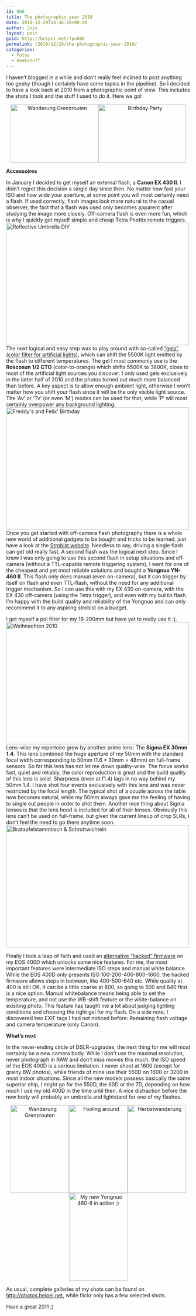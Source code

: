```yaml
---
id: 866
title: The photographic year 2010
date: 2010-12-29T14:46:19+00:00
author: Jojo
layout: post
guid: http://heipei.net/?p=866
permalink: /2010/12/29/the-photographic-year-2010/
categories:
  - Fotos
  - Geekstuff
---
```

I haven&#8217;t blogged in a while and don&#8217;t really feel inclined to post anything too geeky (though I certainly have some topics in the pipeline). So I decided to have a look back at 2010 from a photographic point of view. This includes the shots I took and the stuff I used to do it. Here we go!

<div align="center">
  <a href="https://secure.flickr.com/photos/heipei/5274900086/" title="Wanderung Grenzrouten by heipei, on Flickr"><img src="https://farm6.static.flickr.com/5004/5274900086_5d8331c67c_m.jpg" width="240" height="160" alt="Wanderung Grenzrouten" /></a><a href="https://secure.flickr.com/photos/heipei/5240956388/" title="Birthday Party by heipei, on Flickr"><img src="https://farm6.static.flickr.com/5121/5240956388_03d53c3cf8_m.jpg" width="240" height="160" alt="Birthday Party" /></a>
</div>

**Accessoires**
  
In January I decided to get myself an external flash, a **Canon EX 430 II**. I didn&#8217;t regret this decision a single day since then. No matter how fast your ISO and how wide your aperture, at some point you will most certainly need a flash. If used correctly, flash images look more natural to the casual observer, the fact that a flash was used only becomes apparent after studying the image more closely. Off-camera flash is even more fun, which is why I quickly got myself simple and cheap Tetra Phottix remote triggers.[<img src="https://farm5.static.flickr.com/4002/4282942490_698ba70e95.jpg" width="500" height="334" alt="Reflective Umbrella DIY" class="aligncenter" />](https://secure.flickr.com/photos/heipei/4282942490/ "Reflective Umbrella DIY by heipei, on Flickr")The next logical and easy step was to play around with so-called [&#8220;gels&#8221; (color filter for artificial lights)](http://www.ffl-rieger.de/shop/roscoleefolien/folienset/strobist-foliensammlung-rosco.php), which can shift the 5500K light emitted by the flash to different temperatures. The gel I most commonly use is the **Roscosun 1/2 CTO** (color-to-orange) which shifts 5500K to 3800K, close to most of the artificial light sources you discover. I only used gels exclusively in the latter half of 2010 and the photos turned out much more balanced than before. A key aspect is to allow enough ambient light, otherwise I won&#8217;t matter how you shift your flash since it will be the only visible light source. The &#8216;Av&#8217; or &#8216;Tv&#8217; (or even &#8216;M&#8217;) modes can be used for that, while &#8216;P&#8217; will most certainly overpower any background lighting.[<img src="https://farm6.static.flickr.com/5161/5249016612_a17e103f55.jpg" width="500" height="334" alt="Freddy's and Felix' Birthday" class="aligncenter" />](https://secure.flickr.com/photos/heipei/5249016612/ "Freddy's and Felix' Birthday by heipei, on Flickr")Once you get started with off-camera flash photography there is a whole new world of additional gadgets to be bought and tricks to be learned, just have a look at the [Strobist website](http://strobist.com). Needless to say, driving a single flash can get old really fast. A second flash was the logical next step. Since I knew I was only going to use this second flash in setup situations and off-camera (without a TTL-capable remote triggering system), I went for one of the cheapest and yet most reliable solutions and bought a **Yongnuo YN-460 II**. This flash only does manual (even on-camera), but it can trigger by itself on flash and even TTL-flash, without the need for any additional trigger mechanism. So I can use this with my EX 430 on-camera, with the EX 430 off-camera (using the Tetra trigger), and even with my builtin flash. I&#8217;m happy with the build quality and reliability of the Yongnuo and can only recommend it to any aspiring strobist on a budget.
  
I got myself a pol filter for my 18-200mm but have yet to really use it :(.[<img src="https://farm6.static.flickr.com/5121/5296583789_a728508ef6.jpg" width="500" height="334" alt="Weihnachten 2010" class="aligncenter" />](https://secure.flickr.com/photos/heipei/5296583789/ "Weihnachten 2010 by heipei, on Flickr")Lens-wise my repertoire grew by another prime lens: The **Sigma EX 30mm 1.4**. This lens combined the huge aperture of my 50mm with the standard focal width corresponding to 50mm (1.6 * 30mm = 48mm) on full-frame sensors. So far this lens has not let me down quality-wise. The focus works fast, quiet and reliably, the color reproduction is great and the build quality of this lens is solid. Sharpness (even at f1.4) lags in no way behind my 50mm 1.4. I have shot four events exclusively with this lens and was never restricted by the focal length. The typical shot of a couple across the table now becomes natural, while my 50mm always gave me the feeling of having to single out people in order to shot them. Another nice thing about Sigma lenses is that the lens hood is included for all of their lenses. Obviously this lens can&#8217;t be used on full-frame, but given the current lineup of crop SLRs, I don&#8217;t feel the need to go there anytime soon.[<img src="https://farm6.static.flickr.com/5082/5296560161_73b3301ae9.jpg" width="500" height="334" alt="Bratapfelstammtisch & Schrottwichteln" class="aligncenter" />](https://secure.flickr.com/photos/heipei/5296560161/ "Bratapfelstammtisch & Schrottwichteln by heipei, on Flickr")
  
Finally I took a leap of faith and used an [alternative &#8220;hacked&#8221; firmware](http://chdk.wikia.com/wiki/400D) on my EOS 400D which unlocks some nice features. For me, the most important features were intermediate ISO steps and manual white balance. While the EOS 400D only presents ISO 100-200-400-800-1600, the hacked firmware allows steps in between, like 400-500-640 etc. While quality at 400 is still OK, it can be a little coarse at 800, so going to 500 and 640 first is a nice option. Manual whitebalance means being able to set the temperature, and not use the WB-shift feature or the white-balance on exisiting photo. This feature has taught me a lot about judging lighting conditions and choosing the right gel for my flash. On a side note, I discovered two EXIF tags I had not noticed before: Remaining flash voltage and camera temperature (only Canon). 

**What&#8217;s next**
  
In the never-ending circle of DSLR-upgrades, the next thing for me will most certainly be a new camera body. While I don&#8217;t use the maximal resolution, never photograph in RAW and don&#8217;t miss movies this much, the ISO speed of the EOS 400D is a serious limitation. I never shoot at 1600 (except for grainy BW photos), while friends of mine use their 550D on 1600 or 3200 in most indoor situations. Since all the new models possess basically the same superior chip, I might go for the 550D, the 60D or the 7D, depending on how much I use my old 400D in the time until then. A nice distraction before the new body will probably an umbrella and lightstand for one of my flashes.

<div align="center">
  <a href="https://secure.flickr.com/photos/heipei/5274290199/" title="Wanderung Grenzrouten by heipei, on Flickr"><img src="https://farm6.static.flickr.com/5128/5274290199_c615cc442f_m.jpg" width="160" height="240" alt="Wanderung Grenzrouten" /></a><a href="https://secure.flickr.com/photos/heipei/5251503769/" title="Fooling around by heipei, on Flickr"><img src="https://farm6.static.flickr.com/5203/5251503769_898d8d5a5b_m.jpg" width="160" height="240" alt="Fooling around" /></a><a href="https://secure.flickr.com/photos/heipei/5092617249/" title="Herbstwanderung by heipei, on Flickr"><img src="https://farm5.static.flickr.com/4127/5092617249_d9ff19eed0_m.jpg" width="160" height="240" alt="Herbstwanderung" /></a><a href="https://secure.flickr.com/photos/heipei/4912524533/" title="My new Yongnuo 460-II in action ;) by heipei, on Flickr"><img src="https://farm5.static.flickr.com/4139/4912524533_80da17b495_m.jpg" width="160" height="240" alt="My new Yongnuo 460-II in action ;)" /></a>
</div>

As usual, complete galleries of my shots can be found on <http://photos.heipei.net>, while flickr only has a few selected shots.

Have a great 2011 ;)